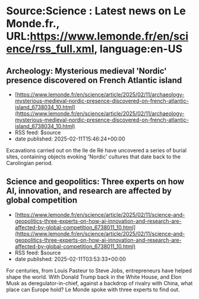 # Source:Science : Latest news on Le Monde.fr., URL:https://www.lemonde.fr/en/science/rss_full.xml, language:en-US

## Archeology: Mysterious medieval 'Nordic' presence discovered on French Atlantic island
 - [https://www.lemonde.fr/en/science/article/2025/02/11/archaeology-mysterious-medieval-nordic-presence-discovered-on-french-atlantic-island_6738034_10.html](https://www.lemonde.fr/en/science/article/2025/02/11/archaeology-mysterious-medieval-nordic-presence-discovered-on-french-atlantic-island_6738034_10.html)
 - RSS feed: $source
 - date published: 2025-02-11T15:46:24+00:00

Excavations carried out on the Ile de Ré have uncovered a series of burial sites, containing objects evoking 'Nordic' cultures that date back to the Carolingian period.

## Science and geopolitics: Three experts on how AI, innovation, and research are affected by global competition
 - [https://www.lemonde.fr/en/science/article/2025/02/11/science-and-geopolitics-three-experts-on-how-ai-innovation-and-research-are-affected-by-global-competition_6738011_10.html](https://www.lemonde.fr/en/science/article/2025/02/11/science-and-geopolitics-three-experts-on-how-ai-innovation-and-research-are-affected-by-global-competition_6738011_10.html)
 - RSS feed: $source
 - date published: 2025-02-11T03:53:33+00:00

For centuries, from Louis Pasteur to Steve Jobs, entrepreneurs have helped shape the world. With Donald Trump back in the White House, and Elon Musk as deregulator-in-chief, against a backdrop of rivalry with China, what place can Europe hold? Le Monde spoke with three experts to find out.

